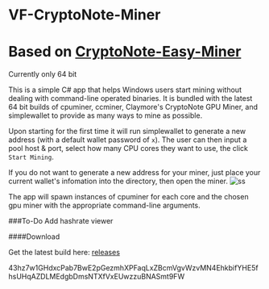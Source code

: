 VF-CryptoNote-Miner
===
Based on [CryptoNote-Easy-Miner](//github.com/zone117x/cryptonote-easy-miner)
===

Currently only 64 bit

This is a simple C# app that helps Windows users start mining without dealing with command-line operated binaries. It is bundled with the latest 64 bit builds of cpuminer, ccminer, Claymore's CryptoNote GPU Miner, and simplewallet to provide as many ways to mine as possible.


Upon starting for the first time it will run simplewallet to generate a new address (with a default wallet password of `x`). The user can then input a pool host & port, select how many CPU cores they want to use, the click `Start Mining`.

If you do not want to generate a new address for your miner, just place your current wallet's infomation into the directory, then open the miner.
![ss](https://i.gyazo.com/5fa65214bebc5111993f82e6e9a10bb2.png)

The app will spawn instances of cpuminer for each core and the chosen gpu miner with the appropriate command-line arguments.

###To-Do
Add hashrate viewer

####Download

Get the latest build here: [releases](//github.com/UsernameVF/vf-cryptonote-miner/releases)



43hz7w1GHdxcPab7BwE2pGezmhXPFaqLxZBcmVgvWzvMN4EhkbifYHE5fhsUHqAZDLMEdgbDmsNTXfVxEUwzzuBNASmt9FW
